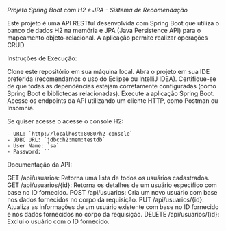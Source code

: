 *Projeto Spring Boot com H2 e JPA - Sistema de Recomendação*

Este projeto é uma API RESTful desenvolvida com Spring Boot que utiliza o banco de dados H2 na memória e JPA (Java Persistence API) para o mapeamento objeto-relacional. A aplicação permite realizar operações CRUD

Instruções de Execução:

Clone este repositório em sua máquina local. Abra o projeto em sua IDE preferida (recomendamos o uso do Eclipse ou IntelliJ IDEA). Certifique-se de que todas as dependências estejam corretamente configuradas (como Spring Boot e bibliotecas relacionadas). Execute a aplicação Spring Boot. Acesse os endpoints da API utilizando um cliente HTTP, como Postman ou Insomnia.

Se quiser acesse o acesse o console H2:

    - URL: `http://localhost:8080/h2-console`
    - JDBC URL: `jdbc:h2:mem:testdb`
    - User Name: `sa`
    - Password: ``
Documentação da API:

GET /api/usuarios: Retorna uma lista de todos os usuários cadastrados. GET /api/usuarios/{id}: Retorna os detalhes de um usuário específico com base no ID fornecido. POST /api/usuarios: Cria um novo usuário com base nos dados fornecidos no corpo da requisição. PUT /api/usuarios/{id}: Atualiza as informações de um usuário existente com base no ID fornecido e nos dados fornecidos no corpo da requisição. DELETE /api/usuarios/{id}: Exclui o usuário com o ID fornecido.
